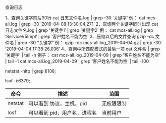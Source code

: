查询日志

1、查询关键字前后30行
cat 日志文件名.log | grep -30 ‘关键字’
例：
cat mcs-all.log | grep -30 ‘2019-04-08 13:30:04,271’
2、查询两个关键字同时出现
cat 日志文件名.log | grep ‘关键字1’ | grep ‘关键字2’
例：
cat mcs-all.log | grep ‘ServiceV5Impl’ | grep ‘客户姓名不能为空’
3、压缩以后的文件查询
gzip -dc 文件名 | grep -30 “关键字”
例：
gzip -dc mcs-all.log_2019-04-04.gz | grep -30 ‘2019-04-04 17:38:26,036’
4、查询中所匹配模式的最后一项
cat 文件名 | grep ‘关键字’ | tail -n
例子：
cat mcs-all.log_2019-04-09 | grep ‘客户姓名不能为空’ | tail -1
cat mcs-all.log_2019-04-09 | grep ‘客户姓名不能为空’ | tail -100



netstat -nltp | grep 8108; 







lsof -i:6379;

| 命令    | 描述                         | 范围       |
| ------- | ---------------------------- | ---------- |
| netstat | 可以看到 协议，主机，pid     | 无权限限制 |
| losf    | 可以看到 pid，用户名，进程名 | 当前用户   |

